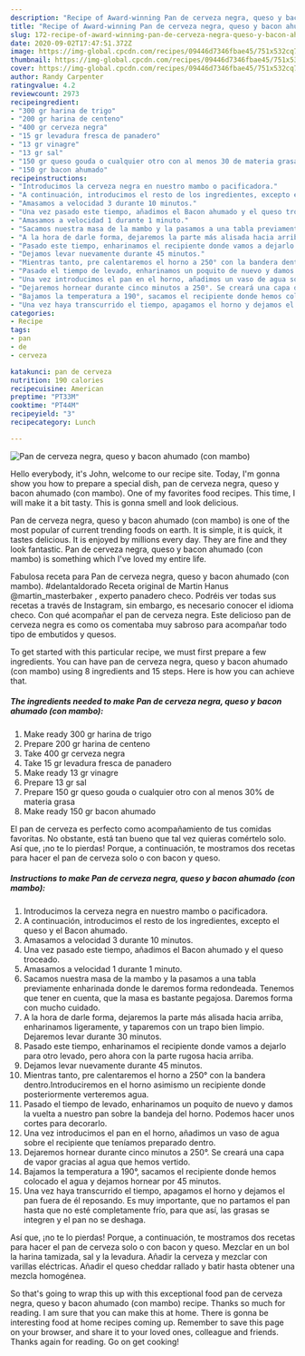 ```yaml
---
description: "Recipe of Award-winning Pan de cerveza negra, queso y bacon ahumado (con mambo)"
title: "Recipe of Award-winning Pan de cerveza negra, queso y bacon ahumado (con mambo)"
slug: 172-recipe-of-award-winning-pan-de-cerveza-negra-queso-y-bacon-ahumado-con-mambo
date: 2020-09-02T17:47:51.372Z
image: https://img-global.cpcdn.com/recipes/09446d7346fbae45/751x532cq70/pan-de-cerveza-negra-queso-y-bacon-ahumado-con-mambo-foto-principal.jpg
thumbnail: https://img-global.cpcdn.com/recipes/09446d7346fbae45/751x532cq70/pan-de-cerveza-negra-queso-y-bacon-ahumado-con-mambo-foto-principal.jpg
cover: https://img-global.cpcdn.com/recipes/09446d7346fbae45/751x532cq70/pan-de-cerveza-negra-queso-y-bacon-ahumado-con-mambo-foto-principal.jpg
author: Randy Carpenter
ratingvalue: 4.2
reviewcount: 2973
recipeingredient:
- "300 gr harina de trigo"
- "200 gr harina de centeno"
- "400 gr cerveza negra"
- "15 gr levadura fresca de panadero"
- "13 gr vinagre"
- "13 gr sal"
- "150 gr queso gouda o cualquier otro con al menos 30 de materia grasa"
- "150 gr bacon ahumado"
recipeinstructions:
- "Introducimos la cerveza negra en nuestro mambo o pacificadora."
- "A continuación, introducimos el resto de los ingredientes, excepto el queso y el Bacon ahumado."
- "Amasamos a velocidad 3 durante 10 minutos."
- "Una vez pasado este tiempo, añadimos el Bacon ahumado y el queso troceado."
- "Amasamos a velocidad 1 durante 1 minuto."
- "Sacamos nuestra masa de la mambo y la pasamos a una tabla previamente enharinada donde le daremos forma redondeada. Tenemos que tener en cuenta, que la masa es bastante pegajosa. Daremos forma con mucho cuidado."
- "A la hora de darle forma, dejaremos la parte más alisada hacia arriba, enharinamos ligeramente, y taparemos con un trapo bien limpio. Dejaremos levar durante 30 minutos."
- "Pasado este tiempo, enharinamos el recipiente donde vamos a dejarlo para otro levado, pero ahora con la parte rugosa hacia arriba."
- "Dejamos levar nuevamente durante 45 minutos."
- "Mientras tanto, pre calentaremos el horno a 250° con la bandera dentro.Introduciremos en el horno asimismo un recipiente donde posteriormente verteremos agua."
- "Pasado el tiempo de levado, enharinamos un poquito de nuevo y damos la vuelta a nuestro pan sobre la bandeja del horno. Podemos hacer unos cortes para decorarlo."
- "Una vez introducimos el pan en el horno, añadimos un vaso de agua sobre el recipiente que teníamos preparado dentro."
- "Dejaremos hornear durante cinco minutos a 250°. Se creará una capa de vapor gracias al agua que hemos vertido."
- "Bajamos la temperatura a 190°, sacamos el recipiente donde hemos colocado el agua y dejamos hornear por 45 minutos."
- "Una vez haya transcurrido el tiempo, apagamos el horno y dejamos el pan fuera de él reposando. Es muy importante, que no partamos el pan hasta que no esté completamente frío, para que así, las grasas se integren y el pan no se deshaga."
categories:
- Recipe
tags:
- pan
- de
- cerveza

katakunci: pan de cerveza 
nutrition: 190 calories
recipecuisine: American
preptime: "PT33M"
cooktime: "PT44M"
recipeyield: "3"
recipecategory: Lunch

---
```



![Pan de cerveza negra, queso y bacon ahumado (con mambo)](https://img-global.cpcdn.com/recipes/09446d7346fbae45/751x532cq70/pan-de-cerveza-negra-queso-y-bacon-ahumado-con-mambo-foto-principal.jpg)

Hello everybody, it's John, welcome to our recipe site. Today, I'm gonna show you how to prepare a special dish, pan de cerveza negra, queso y bacon ahumado (con mambo). One of my favorites food recipes. This time, I will make it a bit tasty. This is gonna smell and look delicious.

Pan de cerveza negra, queso y bacon ahumado (con mambo) is one of the most popular of current trending foods on earth. It is simple, it is quick, it tastes delicious. It is enjoyed by millions every day. They are fine and they look fantastic. Pan de cerveza negra, queso y bacon ahumado (con mambo) is something which I've loved my entire life.

Fabulosa receta para Pan de cerveza negra, queso y bacon ahumado (con mambo). #delantaldorado Receta original de Martin Hanus @martin_masterbaker , experto panadero checo. Podréis ver todas sus recetas a través de Instagram, sin embargo, es necesario conocer el idioma checo. Con qué acompañar el pan de cerveza negra. Este delicioso pan de cerveza negra es como os comentaba muy sabroso para acompañar todo tipo de embutidos y quesos.


To get started with this particular recipe, we must first prepare a few ingredients. You can have pan de cerveza negra, queso y bacon ahumado (con mambo) using 8 ingredients and 15 steps. Here is how you can achieve that.

<!--inarticleads1-->

##### The ingredients needed to make Pan de cerveza negra, queso y bacon ahumado (con mambo):

1. Make ready 300 gr harina de trigo
1. Prepare 200 gr harina de centeno
1. Take 400 gr cerveza negra
1. Take 15 gr levadura fresca de panadero
1. Make ready 13 gr vinagre
1. Prepare 13 gr sal
1. Prepare 150 gr queso gouda o cualquier otro con al menos 30% de materia grasa
1. Make ready 150 gr bacon ahumado


El pan de cerveza es perfecto como acompañamiento de tus comidas favoritas. No obstante, está tan bueno que tal vez quieras comértelo solo. Así que, ¡no te lo pierdas! Porque, a continuación, te mostramos dos recetas para hacer el pan de cerveza solo o con bacon y queso. 

<!--inarticleads2-->

##### Instructions to make Pan de cerveza negra, queso y bacon ahumado (con mambo):

1. Introducimos la cerveza negra en nuestro mambo o pacificadora.
1. A continuación, introducimos el resto de los ingredientes, excepto el queso y el Bacon ahumado.
1. Amasamos a velocidad 3 durante 10 minutos.
1. Una vez pasado este tiempo, añadimos el Bacon ahumado y el queso troceado.
1. Amasamos a velocidad 1 durante 1 minuto.
1. Sacamos nuestra masa de la mambo y la pasamos a una tabla previamente enharinada donde le daremos forma redondeada. Tenemos que tener en cuenta, que la masa es bastante pegajosa. Daremos forma con mucho cuidado.
1. A la hora de darle forma, dejaremos la parte más alisada hacia arriba, enharinamos ligeramente, y taparemos con un trapo bien limpio. Dejaremos levar durante 30 minutos.
1. Pasado este tiempo, enharinamos el recipiente donde vamos a dejarlo para otro levado, pero ahora con la parte rugosa hacia arriba.
1. Dejamos levar nuevamente durante 45 minutos.
1. Mientras tanto, pre calentaremos el horno a 250° con la bandera dentro.Introduciremos en el horno asimismo un recipiente donde posteriormente verteremos agua.
1. Pasado el tiempo de levado, enharinamos un poquito de nuevo y damos la vuelta a nuestro pan sobre la bandeja del horno. Podemos hacer unos cortes para decorarlo.
1. Una vez introducimos el pan en el horno, añadimos un vaso de agua sobre el recipiente que teníamos preparado dentro.
1. Dejaremos hornear durante cinco minutos a 250°. Se creará una capa de vapor gracias al agua que hemos vertido.
1. Bajamos la temperatura a 190°, sacamos el recipiente donde hemos colocado el agua y dejamos hornear por 45 minutos.
1. Una vez haya transcurrido el tiempo, apagamos el horno y dejamos el pan fuera de él reposando. Es muy importante, que no partamos el pan hasta que no esté completamente frío, para que así, las grasas se integren y el pan no se deshaga.


Así que, ¡no te lo pierdas! Porque, a continuación, te mostramos dos recetas para hacer el pan de cerveza solo o con bacon y queso. Mezclar en un bol la harina tamizada, sal y la levadura. Añadir la cerveza y mezclar con varillas eléctricas. Añadir el queso cheddar rallado y batir hasta obtener una mezcla homogénea. 

So that's going to wrap this up with this exceptional food pan de cerveza negra, queso y bacon ahumado (con mambo) recipe. Thanks so much for reading. I am sure that you can make this at home. There is gonna be interesting food at home recipes coming up. Remember to save this page on your browser, and share it to your loved ones, colleague and friends. Thanks again for reading. Go on get cooking!
